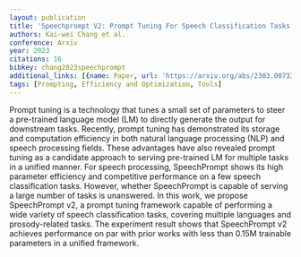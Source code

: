 ```yaml
---
layout: publication
title: 'Speechprompt V2: Prompt Tuning For Speech Classification Tasks'
authors: Kai-wei Chang et al.
conference: Arxiv
year: 2023
citations: 16
bibkey: chang2023speechprompt
additional_links: [{name: Paper, url: 'https://arxiv.org/abs/2303.00733'}]
tags: [Prompting, Efficiency and Optimization, Tools]
---
```

Prompt tuning is a technology that tunes a small set of parameters to steer a
pre-trained language model (LM) to directly generate the output for downstream
tasks. Recently, prompt tuning has demonstrated its storage and computation
efficiency in both natural language processing (NLP) and speech processing
fields. These advantages have also revealed prompt tuning as a candidate
approach to serving pre-trained LM for multiple tasks in a unified manner. For
speech processing, SpeechPrompt shows its high parameter efficiency and
competitive performance on a few speech classification tasks. However, whether
SpeechPrompt is capable of serving a large number of tasks is unanswered. In
this work, we propose SpeechPrompt v2, a prompt tuning framework capable of
performing a wide variety of speech classification tasks, covering multiple
languages and prosody-related tasks. The experiment result shows that
SpeechPrompt v2 achieves performance on par with prior works with less than
0.15M trainable parameters in a unified framework.